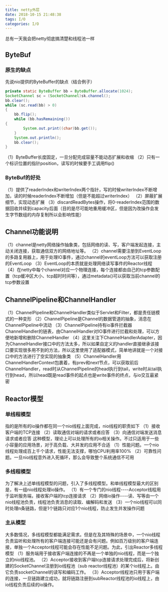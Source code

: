```yaml
---
title: netty外层
date: 2018-10-15 21:48:38
tags: I/O
categories: I/O
---
```

总有一天我会把netty彻底搞清楚和线程池一样
<!-- more -->
## ByteBuf
### 原生的缺点
先说nio提供的ByteBuffer的缺点（结合例子）
```java
private static ByteBuffer bb = ByteBuffer.allocate(1024);
SocketChannel sc = (SocketChannel)sk.channel();
bb.clear();
while (sc.read(bb) > 0)
{
    bb.flip();
    while (bb.hasRemaining())
{
        System.out.print((char)bb.get());
    }
    System.out.println();
    bb.clear();
}
```
（1）ByteBuffer长度固定，一旦分配完成容量不能动态扩展和收缩
（2）只有一个标识位置的指针position，读写的时候要手工调用flip()

### ByteBuf的好处
（1）提供了readerIndex和writerIndex两个指针，写的时候writerIndex不断增加，读的时候readerIndex不断增加（但是不能超过writerIndex）
（2）屏蔽扩展细节，实现动态扩展
（3）discardReadBytes操作，将0-readerIndex范围的数据回收并续到capacity后面（目的是尽可能地重用缓冲区，但是因为改操作会发生字节数组的内存复制所以会影响性能）

## Channel功能说明
（1）channel是netty网络操作抽象类，包括网络的读、写，客户端发起连接，主动关闭连接，获取通信双方的网络地址等。
（2）channel需要注册到EventLoop的多路复用器上，用于处理IO事件，通过channel的eventLoop方法可以获取注册的EventLoop
（3）EventLoop的本质就是处理网络读写事件的Reactor线程
（4）在netty中每个channel对应一个物理连接，每个连接都由自己的tcp参数配置（tcp缓冲区大小、tcp超时时间等），通过metadata()可以获取当前channel的tcp参数设置

##  ChannelPipeline和ChannelHandler
（1）ChannelPipeline和ChannelHandler类似于Servlet和Filter，都是责任链模式的一种变形
（2）ChannelPipeline是Channel的数据管道的抽象，消息在ChannelPipeline中流动
（3）ChannelPipeline持有io事件拦截器ChannelHandler的链表，由ChannelHandler对IO事件进行拦截和处理，可以方便地新增和删除ChannelHandler
（4）这里关注下ChannelHandlerAdapter，因为ChannelHandler接口中的方法太多，所以如果自定义的handler直接继承该接口要实现很多用不到的方法，所以这里使用了适配器模式，简单地讲就是一个对接口中的方法进行了空实现的抽象类
（5）ChannelHandler用ChannelHandlerContext包裹着，有prev和next节点，可以获取前后ChannelHandler，read时从ChannelPipeline的head执行到tail，write时从tail执行到head，所以head既是read事件的起点也是write事件的终点，与io交互最紧密
## Reactor模型
### 单线程模型
指的是所有的io操作都在同一个nio线程上面完成，nio线程的职责如下
（1）接收客户端的TCP连接
（2）读取通信对端的请求或者应答
（3）向通信对端发送消息请求或者应答
这种模型，理论上可以处理所有的io相关操作。不过只适用于一些小容量的应用场景，对于高负载、大并发的应用不合适
（1）性能问题。一个nio线程处理成百上千个请求，性能无法支撑，哪怕CPU利用率100%
（2）可靠性问题。一旦nio线程意外进入死循环，那么会导致整个系统通信不可用
### 多线程模型
为了解决上述单线程模型的问题，引入了多线程模型。和单线程模型最大的区别是，有一组nio线程处理io操作。
（1）有一个专门的nio线程----Acceptor线程用于监听服务端，接收客户端的tcp连接请求
（2）网络io操作----读、写等由一个nio线程池负责，线程池负责消息的读取、编解码和发送
（3）一个nio线程可以同时处理n条链路，但是1个链路只对应1个nio线程，防止发生并发操作问题
### 主从模型
大多数情况，多线程模型都能满足需求。但是在及其特殊的场景中，一个nio线程负责监听和处理所有的客户端连接可能还是会有问题。例如百万级别的客户端连接，单独一个Acceptor线程可能会存在性能不足问题。为此，引出Reactor多线程模型
（1）服务端用于接收客户端连接的不再是一个单独的nio线程，而是一个独立的nio线程池。
（2）Acceptor接收到客户端tcp连接请求处理完成后，将新创建的SocketChannel注册到io线程池（sub reactor线程池）的某个io线程上。由它负责socketChannel的读写和编码工作。
（3）Acceptor线程池只用于客户端的连接，一旦链路建立成功，就将链路注册到subReactor线程池的io线程上，由io线程负责后续的io操作。